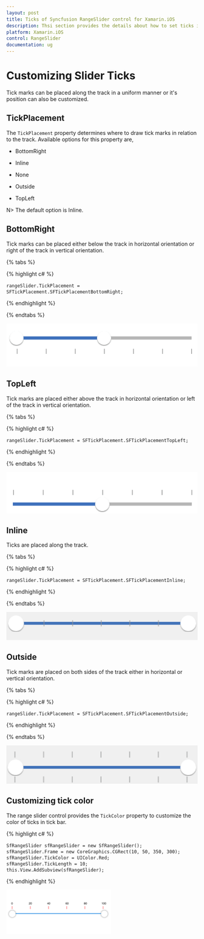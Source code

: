 ```yaml
---
layout: post
title: Ticks of Syncfusion RangeSlider control for Xamarin.iOS
description: Thsi section provides the details about how to set ticks in proper position for RangeSlider control in Xamarin.iOS
platform: Xamarin.iOS
control: RangeSlider
documentation: ug
---
```


# Customizing Slider Ticks

Tick marks can be placed along the track in a uniform manner or it's position can also be customized.

## TickPlacement

The `TickPlacement` property determines where to draw tick marks in relation to the track. Available options for this property are,

* BottomRight

* Inline

* None

* Outside

* TopLeft

N> The default option is Inline.

## BottomRight

Tick marks can be placed either below the track in horizontal orientation or right of the track in vertical orientation.

{% tabs %}

{% highlight c# %}

	rangeSlider.TickPlacement = SFTickPlacement.SFTickPlacementBottomRight;

{% endhighlight %}

{% endtabs %}

![The BottomRight](images/BottomRight.png)

## TopLeft

Tick marks are placed either above the track in horizontal orientation or left of the track in vertical orientation.

{% tabs %}

{% highlight c# %}

	rangeSlider.TickPlacement = SFTickPlacement.SFTickPlacementTopLeft;

{% endhighlight %}

{% endtabs %}

![The TopLeft](images/TopLeft.png)

## Inline

Ticks are placed along the track.

{% tabs %}

{% highlight c# %}

	rangeSlider.TickPlacement = SFTickPlacement.SFTickPlacementInline;

{% endhighlight %}

{% endtabs %}

![The Inline](images/Inline.png)

## Outside

Tick marks are placed on both sides of the track either in horizontal or vertical orientation.

{% tabs %}

{% highlight c# %}

	rangeSlider.TickPlacement = SFTickPlacement.SFTickPlacementOutside;

{% endhighlight %}

{% endtabs %}

![The Outside](images/Outside.png)


## Customizing tick color

The range slider control provides the `TickColor` property to customize the color of ticks in tick bar.

{% highlight c# %}

	SfRangeSlider sfRangeSlider = new SfRangeSlider();
	sfRangeSlider.Frame = new CoreGraphics.CGRect(10, 50, 350, 300);
	sfRangeSlider.TickColor = UIColor.Red;
	sfRangeSlider.TickLength = 10;
	this.View.AddSubview(sfRangeSlider);
 
{% endhighlight %}

![The TickColor](images/TickColor.png)
